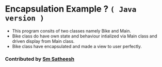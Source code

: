 # Encapsulation Example ? `( Java version )`

* This program consits of two classes namely Bike and Main.
* Bike class do have own state and behaviour intialized via Main class and driven display from Main class.
* Bike class have encapsulated and made a view to user perfectly.

### Contributed by [Sm Satheesh](https://github.com/smsatheesh)